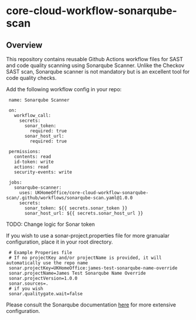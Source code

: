 # core-cloud-workflow-sonarqube-scan

## Overview

This repository contains reusable Github Actions workflow files for SAST and code quality scanning using Sonarqube Scanner. Unlike the Checkov SAST scan, Sonarqube scanner is not mandatory but is an excellent tool for code quality checks.

Add the following workflow config in your repo:

     name: Sonarqube Scanner
     
     on:
       workflow_call:
         secrets:
           sonar_token:
             required: true
           sonar_host_url:
             required: true
     
     permissions:
       contents: read
       id-token: write
       actions: read
       security-events: write
     
     jobs:
       sonarqube-scanner:
         uses: UKHomeOffice/core-cloud-workflow-sonarqube-scan/.github/workflows/sonarqube-scan.yaml@1.0.0
         secrets:
           sonar_token: ${{ secrets.sonar_token }}
           sonar_host_url: ${{ secrets.sonar_host_url }}

TODO: Change logic for Sonar token

If you wish to use a sonar-project.properties file for more granualar configuration, place it in your root directory.

     # Example Properies file
     # If no projectKey and/or projectName is provided, it will automatically use the repo name
     sonar.projectKey=UKHomeOffice:james-test-sonarqube-name-override
     sonar.projectName=James Test Sonarqube Name Override
     sonar.projectVersion=1.0.0
     sonar.sources=.
     # if you wish
     sonar.qualitygate.wait=false

Please consult the Sonarqube documentation [here](https://docs.sonarsource.com/sonarqube-cloud/advanced-setup/analysis-parameters/) for more extensive configuration.


